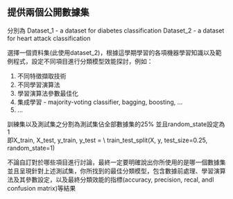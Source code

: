 ## 提供兩個公開數據集
分別為 Dataset_1 - a dataset for diabetes classification
      Dataset_2 - a dataset for heart attack classification

選擇一個資料集(此使用dataset_2)，根據這學期學習的各項機器學習知識以及範例程式，設定不同項目進行分類模型效能探討，例如：
1. 不同特徵擷取技術
2. 不同學習演算法
3. 學習演算法參數最佳化
4. 集成學習 - majority-voting classifier, bagging, boosting, …
5. …
 

訓練集以及測試集之分割為測試集佔全部數據集的25%
並且random_state設定為1                                   
即X_train, X_test, y_train, y_test = \ train_test_split(X, y, test_size=0.25, random_state=1)

不論自訂對於哪些項目進行討論，最終一定要明確說出你所使用的是哪一個數據集
並且呈現針對上述測試集，你所找到的最佳分類模型，包含數據前處理、學習演算法及其參數設定，以及最終分類效能的指標(accuracy, precision, recal, andl confusion matrix)等結果

